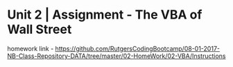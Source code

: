 # Unit 2 | Assignment - The VBA of Wall Street

homework link - https://github.com/RutgersCodingBootcamp/08-01-2017-NB-Class-Repository-DATA/tree/master/02-HomeWork/02-VBA/Instructions